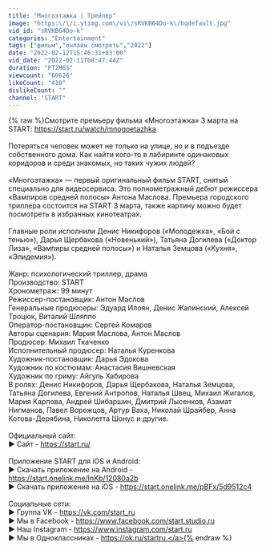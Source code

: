 ```yaml
---
title: "Многоэтажка | Трейлер"
image: "https:\/\/i.ytimg.com\/vi\/sRVKB64Do-k\/hqdefault.jpg"
vid_id: "sRVKB64Do-k"
categories: "Entertainment"
tags: ["фильм","онлайн смотреть","2022"]
date: "2022-02-12T15:46:31+03:00"
vid_date: "2022-02-11T08:47:44Z"
duration: "PT2M6S"
viewcount: "60626"
likeCount: "410"
dislikeCount: ""
channel: "START"
---
```

{% raw %}Смотрите премьеру фильма «Многоэтажка» 3 марта на START: <a rel="nofollow" target="blank" href="https://start.ru/watch/mnogoetazhka">https://start.ru/watch/mnogoetazhka</a><br /><br />Потеряться человек может не только на улице, но и в подъезде собственного дома. Как найти кого-то в лабиринте одинаковых коридоров и среди знакомых, но таких чужих людей? <br /><br />«Многоэтажка» — первый оригинальный фильм START, снятый специально для видеосервиса. Это полнометражный дебют режиссера «Вампиров средней полосы» Антона Маслова. Премьера городского триллера состоится на START 3 марта, также картину можно будет посмотреть в избранных кинотеатрах. <br /><br />Главные роли исполнили Денис Никифоров («Молодежка», «Бой с тенью»), Дарья Щербакова («Новенький»), Татьяна Догилева («Доктор Лиза», «Вампиры средней полосы») и Наталья Земцова («Кухня», «Эпидемия»).<br /><br />Жанр: психологический триллер, драма <br />Производство: START<br />Хронометраж: 99 минут<br />Режиссер-постановщик: Антон Маслов <br />Генеральные продюсеры: Эдуард Илоян, Денис Жалинский, Алексей Троцюк, Виталий Шляппо <br />Оператор-постановщик: Сергей Комаров <br />Авторы сценария: Мария Маслова, Антон Маслов <br />Продюсер: Михаил Ткаченко <br />Исполнительный продюсер: Наталья Куренкова<br />Художник-постановщик: Дарья Эдокова<br />Художник по костюмам: Анастасия Вишневская<br />Художник по гриму: Айгуль Хабирова<br />В ролях: Денис Никифоров, Дарья Щербакова, Наталья Земцова, Татьяна Догилева, Евгений Антропов, Наталья Швец, Михаил Жигалов, Мария Карпова, Андрей Шибаршин, Дмитрий Лысенков, Азамат Нигманов, Павел Ворожцов, Артур Ваха, Николай Шрайбер, Анна Котова-Дерябина, Николетта Шонус и другие. <br /><br />Официальный сайт:<br />► Сайт - <a rel="nofollow" target="blank" href="https://start.ru/">https://start.ru/</a><br /><br />Приложение START для iOS и Android:<br />► Скачать приложение на Android - <a rel="nofollow" target="blank" href="https://start.onelink.me/InKb/12080a2b">https://start.onelink.me/InKb/12080a2b</a><br />► Скачать приложение на iOS - <a rel="nofollow" target="blank" href="https://start.onelink.me/pBFx/5d9512c4">https://start.onelink.me/pBFx/5d9512c4</a><br /><br />Социальные сети:<br />► Группа VK - <a rel="nofollow" target="blank" href="https://vk.com/start_ru">https://vk.com/start_ru</a><br />► Мы в Facebook - <a rel="nofollow" target="blank" href="https://www.facebook.com/start.studio.ru">https://www.facebook.com/start.studio.ru</a><br />► Наш Instagram - <a rel="nofollow" target="blank" href="https://www.instagram.com/start.ru">https://www.instagram.com/start.ru</a><br />► Мы в Одноклассниках - <a rel="nofollow" target="blank" href="https://ok.ru/startru.">https://ok.ru/startru.</a>{% endraw %}
